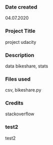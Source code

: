 ### Date created
04.07.2020

### Project Title
project udacity

### Description
data bikeshare, stats

### Files used
csv, bikeshare.py

### Credits
stackoverflow


### test2
test2
